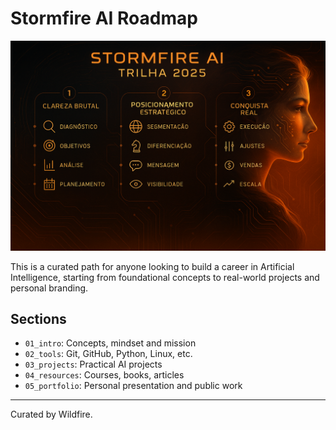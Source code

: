 # Stormfire AI Roadmap

![Stormfire Trilha 2025](stormfire_trilha_2025.png)

This is a curated path for anyone looking to build a career in Artificial Intelligence, starting from foundational concepts to real-world projects and personal branding.

## Sections

- `01_intro`: Concepts, mindset and mission
- `02_tools`: Git, GitHub, Python, Linux, etc.
- `03_projects`: Practical AI projects
- `04_resources`: Courses, books, articles
- `05_portfolio`: Personal presentation and public work

---

Curated by Wildfire.
